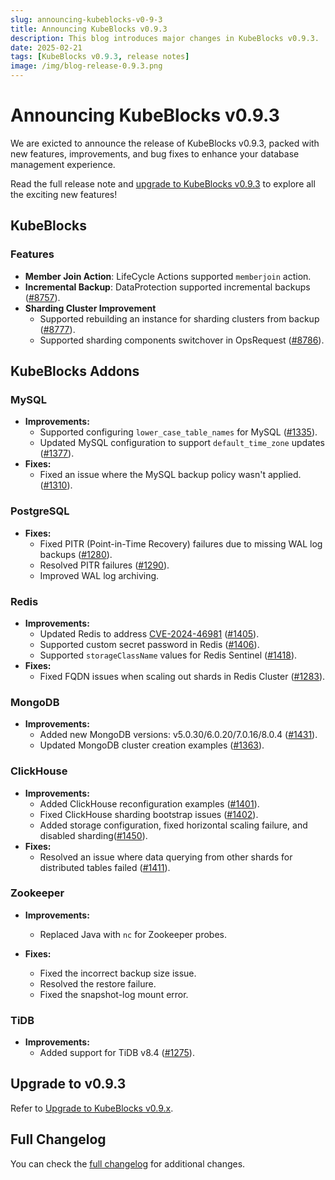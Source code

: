 ```yaml
---
slug: announcing-kubeblocks-v0-9-3
title: Announcing KubeBlocks v0.9.3
description: This blog introduces major changes in KubeBlocks v0.9.3.
date: 2025-02-21
tags: [KubeBlocks v0.9.3, release notes]
image: /img/blog-release-0.9.3.png
---
```


# Announcing KubeBlocks v0.9.3

We are exicted to announce the release of KubeBlocks v0.9.3, packed with new features, improvements, and bug fixes to enhance your database management experience.

Read the full release note and [upgrade to KubeBlocks v0.9.3](https://kubeblocks.io/docs/release-0.9/user_docs/upgrade-kubeblocks/upgrade-to-latest-version) to explore all the exciting new features!

## KubeBlocks

### Features

- **Member Join Action**: LifeCycle Actions supported `memberjoin` action.
- **Incremental Backup**: DataProtection supported incremental backups ([#8757](https://github.com/apecloud/kubeblocks/pull/8757)).
- **Sharding Cluster Improvement**
  - Supported rebuilding an instance for sharding clusters from backup ([#8777](https://github.com/apecloud/kubeblocks/pull/8777)).
  - Supported sharding components switchover in OpsRequest ([#8786](https://github.com/apecloud/kubeblocks/pull/8786)).

## KubeBlocks Addons

### MySQL

- **Improvements:**
  - Supported configuring `lower_case_table_names` for MySQL ([#1335](https://github.com/apecloud/kubeblocks-addons/pull/1335)).
  - Updated MySQL configuration to support `default_time_zone` updates ([#1377](https://github.com/apecloud/kubeblocks-addons/pull/1377)).
- **Fixes:**
  - Fixed an issue where the MySQL backup policy wasn't applied. ([#1310](https://github.com/apecloud/kubeblocks-addons/pull/1310)).

### PostgreSQL

- **Fixes:**
  - Fixed PITR (Point-in-Time Recovery) failures due to missing WAL log backups ([#1280](https://github.com/apecloud/kubeblocks-addons/pull/1280)).
  - Resolved PITR failures ([#1290](https://github.com/apecloud/kubeblocks-addons/pull/1290)).
  - Improved WAL log archiving.

### Redis

- **Improvements:**
  - Updated Redis to address [CVE-2024-46981](https://access.redhat.com/security/cve/cve-2024-46981) ([#1405](https://github.com/apecloud/kubeblocks-addons/pull/1405)).
  - Supported custom secret password in Redis ([#1406](https://github.com/apecloud/kubeblocks-addons/pull/1406)).
  - Supported `storageClassName` values for Redis Sentinel ([#1418](https://github.com/apecloud/kubeblocks-addons/pull/1418)).
- **Fixes:**
  - Fixed FQDN issues when scaling out shards in Redis Cluster ([#1283](https://github.com/apecloud/kubeblocks-addons/pull/1283)).

### MongoDB

- **Improvements:**
  - Added new MongoDB versions: v5.0.30/6.0.20/7.0.16/8.0.4 ([#1431](https://github.com/apecloud/kubeblocks-addons/pull/1431)).
  - Updated MongoDB cluster creation examples ([#1363](https://github.com/apecloud/kubeblocks-addons/pull/1363)).

### ClickHouse

- **Improvements:**
  - Added ClickHouse reconfiguration examples ([#1401](https://github.com/apecloud/kubeblocks-addons/pull/1401)).
  - Fixed ClickHouse sharding bootstrap issues ([#1402](https://github.com/apecloud/kubeblocks-addons/pull/1402)).
  - Added storage configuration, fixed horizontal scaling failure, and disabled sharding([#1450](https://github.com/apecloud/kubeblocks-addons/pull/1450)).
- **Fixes:**
  - Resolved an issue where data querying from other shards for distributed tables failed ([#1411](https://github.com/apecloud/kubeblocks-addons/pull/1411)).

### Zookeeper

- **Improvements:**
  - Replaced Java with `nc` for Zookeeper probes.

- **Fixes:**
  - Fixed the incorrect backup size issue.
  - Resolved the restore failure.
  - Fixed the snapshot-log mount error.

### TiDB

- **Improvements:**
  - Added support for TiDB v8.4 ([#1275](https://github.com/apecloud/kubeblocks-addons/pull/1275)).

## Upgrade to v0.9.3

Refer to [Upgrade to KubeBlocks v0.9.x](https://kubeblocks.io/docs/release-0.9/user_docs/upgrade-kubeblocks/upgrade-to-latest-version).

## Full Changelog

You can check the [full changelog](https://github.com/apecloud/kubeblocks/compare/v0.9.2...v0.9.3) for additional changes.
